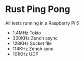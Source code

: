 # Rust Ping Pong

All tests running in a Raspberry Pi 5

- 1.4MHz Tokio
- 330KHz Zenoh async
- 128KHz Socket file
- 114KHz Zenoh sync
- 101KHz UDP
